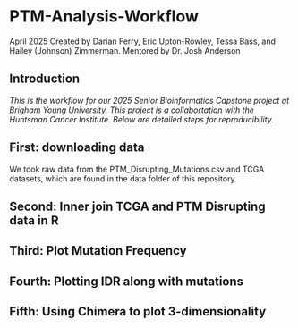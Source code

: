 # PTM-Analysis-Workflow
April 2025
Created by Darian Ferry, Eric Upton-Rowley, Tessa Bass, and Hailey (Johnson) Zimmerman.
Mentored by Dr. Josh Anderson

## Introduction
*This is the workflow for our 2025 Senior Bioinformatics Capstone project at Brigham Young University. 
This project is a collabortation with the Huntsman Cancer Institute.
Below are detailed steps for reproducibility.* 

## First: downloading data
We took raw data from the PTM_Disrupting_Mutations.csv and TCGA datasets, which are found in the data folder of this repository. 

## Second: Inner join TCGA and PTM Disrupting data in R

## Third: Plot Mutation Frequency

## Fourth: Plotting IDR along with mutations

## Fifth: Using Chimera to plot 3-dimensionality
